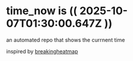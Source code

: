 # time_now is (( 2025-10-07T01:30:00.647Z ))

an automated repo that shows the currnent time

inspired by [breakingheatmap](https://github.com/breakingheatmap/breakingheatmap)